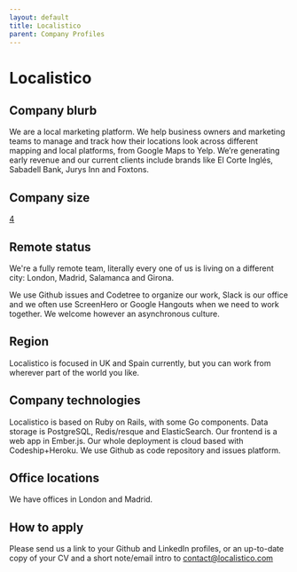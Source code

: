 ```yaml
---
layout: default
title: Localistico
parent: Company Profiles
---
```


# Localistico

## Company blurb

We are a local marketing platform. We help business owners and marketing teams to manage and track how their locations look across different mapping and local platforms, from Google Maps to Yelp. We’re generating early revenue and our current clients include brands like El Corte Inglés, Sabadell Bank, Jurys Inn and Foxtons.

## Company size

[4](http://localistico.com/team/)

## Remote status

We're a fully remote team, literally every one of us is living on a different city: London, Madrid, Salamanca and Girona.

We use Github issues and Codetree to organize our work, Slack is our office and we often use ScreenHero or Google Hangouts when we need to work together. We welcome however an asynchronous culture.

## Region

Localistico is focused in UK and Spain currently, but you can work from wherever part of the world you like.

## Company technologies

Localistico is based on Ruby on Rails, with some Go components. Data storage is PostgreSQL, Redis/resque and ElasticSearch. Our frontend is a web app in Ember.js. Our whole deployment is cloud based with Codeship+Heroku. We use Github as code repository and issues platform.

## Office locations

We have offices in London and Madrid.

## How to apply

Please send us a link to your Github and LinkedIn profiles, or an up-to-date copy of your CV and a short note/email intro to contact@localistico.com
